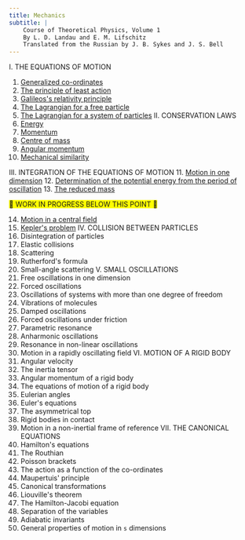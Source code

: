 ```yaml
---
title: Mechanics
subtitle: |
    Course of Theoretical Physics, Volume 1  
    By L. D. Landau and E. M. Lifschitz  
    Translated from the Russian by J. B. Sykes and J. S. Bell
---
```

I.  THE EQUATIONS OF MOTION
1. [Generalized co-ordinates](1-generalized-co-ordinates.html)
2. [The principle of least action](2-the-principle-of-least-action.html)
3. [Galileos's relativity principle](3-galileos-relativity-principle.html)
4. [The Lagrangian for a free particle](4-the-lagrangian-for-a-free-particle.html)
5. [The Lagrangian for a system of particles](5-the-lagrangian-for-a-system-of-particles.html)
II.  CONSERVATION LAWS
6. [Energy](6-energy.html)
7. [Momentum](7-momentum.html)
8. [Centre of mass](8-centre-of-mass.html)
9. [Angular momentum](9-angular-momentum.html)
10. [Mechanical similarity](10-mechanical-similarity.html)

III.  INTEGRATION OF THE EQUATIONS OF MOTION
11. [Motion in one dimension](11-motion-in-one-dimension.html)
12. [Determination of the potential energy from the period of oscillation](12-determination-of-the-potential-energy-from-the-period-of-oscillation.html)
13. [The reduced mass](13-the-reduced-mass.html)

<span style="background-color: yellow; color: white: width: 100%;">
🚧 WORK IN PROGRESS BELOW THIS POINT 🚧
</span>

14. [Motion in a central field](14-motion-in-a-central-field.html)
15. [Kepler's problem]()
IV.  COLLISION BETWEEN PARTICLES
16. Disintegration of particles
17. Elastic collisions
18. Scattering
19. Rutherford's formula
20. Small-angle scattering
V.  SMALL OSCILLATIONS
21. Free oscillations in one dimension
22. Forced oscillations
23. Oscillations of systems with more than one degree of freedom
24. Vibrations of molecules
25. Damped oscillations
26. Forced oscillations under friction
27. Parametric resonance
28. Anharmonic oscillations
29. Resonance in non-linear oscillations
30. Motion in a rapidly oscillating field
VI.  MOTION OF A RIGID BODY
31. Angular velocity
32. The inertia tensor
33. Angular momentum of a rigid body
34. The equations of motion of a rigid body
35. Eulerian angles
36. Euler's equations
37. The asymmetrical top
38. Rigid bodies in contact
39. Motion in a non-inertial frame of reference
VII.  THE CANONICAL EQUATIONS
40. Hamilton's equations
41. The Routhian
42. Poisson brackets
43. The action as a function of the co-ordinates
44. Maupertuis' principle
45. Canonical transformations
46. Liouville's theorem
47. The Hamilton-Jacobi equation
48. Separation of the variables
49. Adiabatic invariants
50. General properties of motion in `s` dimensions
